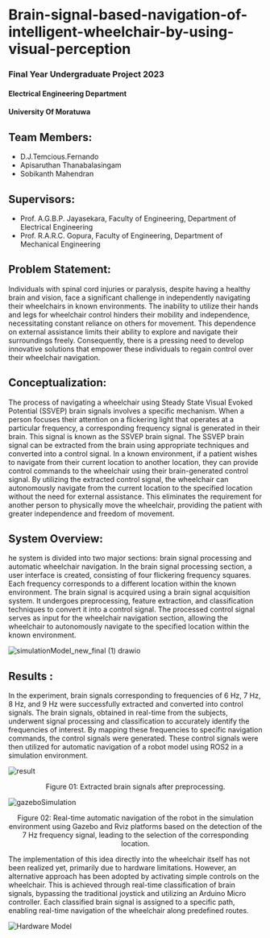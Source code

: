 # Brain-signal-based-navigation-of-intelligent-wheelchair-by-using-visual-perception

### Final Year Undergraduate Project 2023
#### Electrical Engineering Department
#### University Of Moratuwa


## Team Members:
- D.J.Temcious.Fernando
- Apisaruthan Thanabalasingam
- Sobikanth Mahendran

## Supervisors:
- Prof. A.G.B.P. Jayasekara, Faculty of Engineering, Department of Electrical Engineering
- Prof. R.A.R.C. Gopura, Faculty of Engineering, Department of Mechanical Engineering

## Problem Statement:
Individuals with spinal cord injuries or paralysis, despite having a healthy brain and vision, face a significant
challenge in independently navigating their wheelchairs in known environments. The inability to utilize their
hands and legs for wheelchair control hinders their mobility and independence, necessitating constant reliance
on others for movement. This dependence on external assistance limits their ability to explore and navigate
their surroundings freely. Consequently, there is a pressing need to develop innovative solutions that empower
these individuals to regain control over their wheelchair navigation.

## Conceptualization:
The process of navigating a wheelchair using Steady State Visual Evoked Potential (SSVEP) brain signals involves
a specific mechanism. When a person focuses their attention on a flickering light that operates at a particular
frequency, a corresponding frequency signal is generated in their brain. This signal is known as the SSVEP brain
signal.
The SSVEP brain signal can be extracted from the brain using appropriate techniques and converted into a
control signal. In a known environment, if a patient wishes to navigate from their current location to another
location, they can provide control commands to the wheelchair using their brain-generated control signal.
By utilizing the extracted control signal, the wheelchair can autonomously navigate from the current location to
the specified location without the need for external assistance. This eliminates the requirement for another
person to physically move the wheelchair, providing the patient with greater independence and freedom of
movement.

## System Overview:
he system is divided into two major sections: brain signal processing and automatic wheelchair navigation.
In the brain signal processing section, a user interface is created, consisting of four flickering frequency squares.
Each frequency corresponds to a different location within the known environment. The brain signal is acquired
using a brain signal acquisition system. It undergoes preprocessing, feature extraction, and classification
techniques to convert it into a control signal.
The processed control signal serves as input for the wheelchair navigation section, allowing the wheelchair to
autonomously navigate to the specified location within the known environment.

![simulationModel_new_final (1) drawio](https://github.com/temci024/Brain-signal-based-navigation-of-intelligent-wheelchair-by-using-visual-perception/assets/129023792/07546627-d9ac-442b-9d1d-cf406f0cf1bb)


## Results :
In the experiment, brain signals corresponding to frequencies of 6 Hz, 7 Hz, 8 Hz, and 9 Hz were successfully
extracted and converted into control signals. The brain signals, obtained in real-time from the subjects,
underwent signal processing and classification to accurately identify the frequencies of interest.
By mapping these frequencies to specific navigation commands, the control signals were generated. These
control signals were then utilized for automatic navigation of a robot model using ROS2 in a simulation
environment.

![result](https://github.com/temci024/Brain-signal-based-navigation-of-intelligent-wheelchair-by-using-visual-perception/assets/129023792/fa717d50-02bc-4c34-a21a-e081f48ad2eb)

<p align="center">Figure 01: Extracted brain signals after preprocessing.</p>



![gazeboSimulation](https://github.com/temci024/Brain-signal-based-navigation-of-intelligent-wheelchair-by-using-visual-perception/assets/129023792/aa80f306-4e9b-4f2e-97b5-a699c4503c79)

<p align="center">Figure 02: Real-time automatic navigation of the robot in the simulation environment using
Gazebo and Rviz platforms based on the detection of the 7 Hz frequency signal, leading to the
selection of the corresponding location.</p>


The implementation of this idea directly into the wheelchair itself has not been realized yet, primarily due to hardware limitations. 
However, an alternative approach has been adopted by activating simple controls on the wheelchair. This is achieved through real-time classification of brain signals, bypassing the
traditional joystick and utilizing an Arduino Micro controller. Each classified brain signal is assigned to a
specific path, enabling real-time navigation of the wheelchair along predefined routes.


![Hardware Model](https://github.com/temci024/Brain-signal-based-navigation-of-intelligent-wheelchair-by-using-visual-perception/assets/129023792/9143c1a9-cb36-4e70-a221-b3a56c3bc62b)




